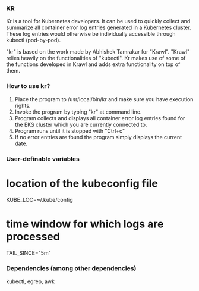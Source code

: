 ### KR

Kr is a tool for Kubernetes developers. It can be used to quickly collect and summarize
all container error log entries generated in a Kubernetes cluster. These log entries would otherwise
be individually accessible through kubectl (pod-by-pod).

"kr" is based on the work made by Abhishek Tamrakar for "Krawl". 
"Krawl" relies heavily on the functionalities of "kubectl".
Kr makes use of some of the functions developed in Krawl and adds extra functionality on top of them.

### How to use kr?
1. Place the program to /usr/local/bin/kr and make sure you have execution rights.
2. Invoke the program by typing "kr" at command line.
3. Program collects and displays all container error log entries found for the
EKS cluster which you are currently connected to.
4. Program runs until it is stopped with "Ctrl+c"
5. If no error entries are found the program simply displays the current date.

### User-definable variables
# location of the kubeconfig file
KUBE_LOC=~/.kube/config
# time window for which logs are processed
TAIL_SINCE="5m"

### Dependencies (among other dependencies)
kubectl, egrep, awk
